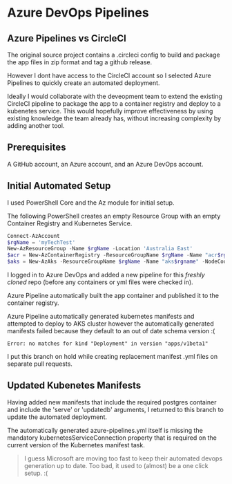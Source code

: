 # Azure DevOps Pipelines

## Azure Pipelines vs CircleCI 

The original source project contains a .circleci config to build and package the app files in zip format and tag a github release.

However I dont have access to the CircleCI account so I selected Azure Pipelines to quickly create an automated deployment. 

Ideally I would collaborate with the deveopment team to extend the existing CircleCI pipeline to package the app to a container registry and deploy to a kubenetes service. This would hopefully improve effectiveness by using existing knowledge the team already has, without increasing complexity by adding another tool.

## Prerequisites

A GitHub account, an Azure account, and an Azure DevOps account.

## Initial Automated Setup

I used PowerShell Core and the Az module for initial setup. 

The following PowerShell creates an empty Resource Group with an empty Container Registry and Kubernetes Service.

``` PowerShell
Connect-AzAccount
$rgName = 'myTechTest'
New-AzResourceGroup -Name $rgName -Location 'Australia East'
$acr = New-AzContainerRegistry -ResourceGroupName $rgName -Name "acr$rgName" -EnableAdminUser -Sku Basic
$aks = New-AzAks -ResourceGroupName $rgName -Name "aks$rgname" -NodeCount 1
```

I logged in to Azure DevOps and added a new pipeline for this *freshly cloned* repo (before any containers or yml files were checked in). 

Azure Pipeline automatically built the app container and published it to the container registry.

Azure Pipeline automatically generated kubernetes manifests and attempted to deploy to AKS cluster however the automatically generated manifests failed because they default to an out of date schema version :(

```
Error: no matches for kind "Deployment" in version "apps/v1beta1"
```

I put this branch on hold while creating replacement manifest .yml files on separate pull requests. 

## Updated Kubenetes Manifests

Having added new manifests that include the required postgres container and include the 'serve' or 'updatedb' arguments, I returned to this branch to update the automated deployment.

The automatically generated azure-pipelines.yml itself is missing the mandatory kubernetesServiceConnection property that is required on the current version of the Kubernetes manifest task. 

> I guess Microsoft are moving too fast to keep their automated devops generation up to date. Too bad, it used to (almost) be a one click setup. :(

